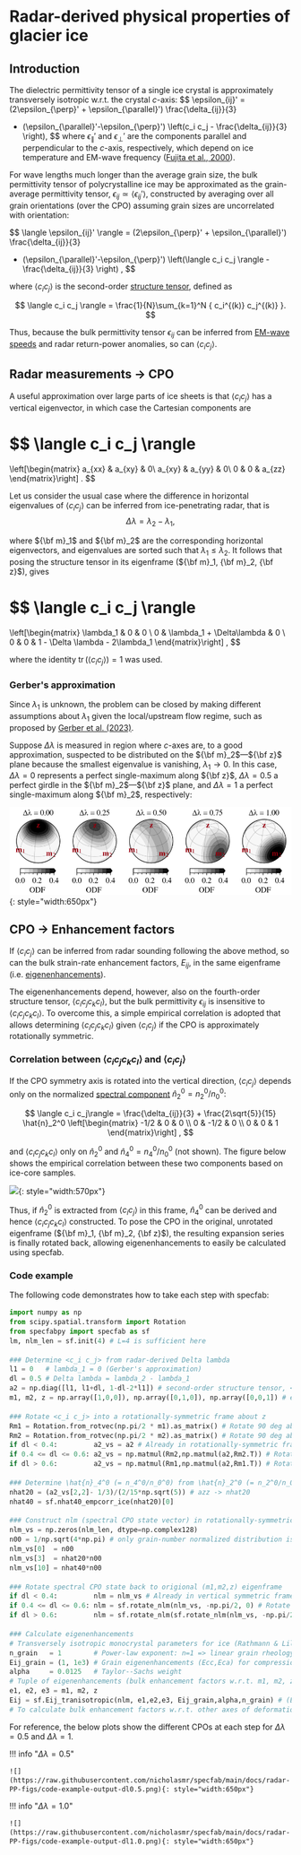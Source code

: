# Radar-derived physical properties of glacier ice  

## Introduction

The dielectric permittivity tensor of a single ice crystal is approximately transversely isotropic w.r.t. the crystal $c$-axis:
$$
\epsilon_{ij}' = (2\epsilon_{\perp}' + \epsilon_{\parallel}') \frac{\delta_{ij}}{3}
+ (\epsilon_{\parallel}'-\epsilon_{\perp}') \left(c_i c_j - \frac{\delta_{ij}}{3} \right),
$$
where $\epsilon_{\parallel}'$ and $\epsilon_{\perp}'$ are the components parallel and perpendicular to the $c$-axis, respectively, which depend on ice temperature and EM-wave frequency ([Fujita et al., 2000](https://eprints.lib.hokudai.ac.jp/dspace/bitstream/2115/32469/1/P185-212.pdf)).

For wave lengths much longer than the average grain size, the bulk permittivity tensor of polycrystalline ice may be approximated as the grain-average permittivity tensor, $\epsilon_{ij} \simeq \langle \epsilon_{ij}' \rangle$, constructed by averaging over all grain orientations (over the CPO) assuming grain sizes are uncorrelated with orientation:

$$
\langle \epsilon_{ij}' \rangle = 
(2\epsilon_{\perp}' + \epsilon_{\parallel}') \frac{\delta_{ij}}{3}
+ (\epsilon_{\parallel}'-\epsilon_{\perp}') \left(\langle c_i c_j \rangle - \frac{\delta_{ij}}{3} \right)
,
$$

where $\langle c_i c_j \rangle$ is the second-order [structure tensor](cpo-structuretensors.md), defined as

$$ 
\langle c_i c_j \rangle = 
\frac{1}{N}\sum_{k=1}^N { c_i^{(k)} c_j^{(k)} }.
$$

Thus, because the bulk permittivity tensor $\epsilon_{ij}$ can be inferred from [EM-wave speeds](wavepropagation-electromagnetic.md) and radar return-power anomalies, so can $\langle c_i c_j \rangle$.

## Radar measurements $\rightarrow$ CPO

A useful approximation over large parts of ice sheets is that $\langle c_i c_j \rangle$ has a vertical eigenvector, in which case the Cartesian components are

$$
\langle c_i c_j \rangle 
=
\left[\begin{matrix}
a_{xx} & a_{xy} & 0\\ 
a_{xy} & a_{yy} & 0\\ 
0 & 0 & a_{zz}
\end{matrix}\right]
.
$$

Let us consider the usual case where the difference in horizontal eigenvalues of $\langle c_i c_j \rangle$ can be inferred from ice-penetrating radar, that is
$$
\Delta \lambda = \lambda_2 - \lambda_1,
$$

where ${\bf m}_1$ and ${\bf m}_2$ are the corresponding horizontal eigenvectors, and eigenvalues are sorted such that $\lambda_1 \leq \lambda_2$.
It follows that posing the structure tensor in its eigenframe (${\bf m}_1, {\bf m}_2, {\bf z}$), gives

$$
\langle c_i c_j \rangle 
=
\left[\begin{matrix}
\lambda_1  & 0 & 0 \\ 
0 & \lambda_1 + \Delta\lambda  & 0 \\ 
0 & 0 & 1 - \Delta \lambda - 2\lambda_1
\end{matrix}\right]
,
$$

where the identity $\operatorname{tr}(\langle c_i c_j \rangle) = 1$ was used.

### Gerber's approximation 

Since $\lambda_1$ is unknown, the problem can be closed by making different assumptions about $\lambda_1$ given the local/upstream flow regime, such as proposed by [Gerber et al. (2023)](https://www.nature.com/articles/s41467-023-38139-8).

Suppose $\Delta\lambda$ is measured in region where $c$-axes are, to a good approximation, suspected to be distributed on the ${\bf m}_2$&mdash;${\bf z}$ plane because the smallest eigenvalue is vanishing, $\lambda_1 \rightarrow 0$.
In this case, $\Delta \lambda = 0$ represents a perfect single-maximum along ${\bf z}$, $\Delta \lambda = 0.5$ a perfect girdle in the ${\bf m}_2$&mdash;${\bf z}$ plane, and $\Delta \lambda = 1$ a perfect single-maximum along ${\bf m}_2$, respectively:

![](https://raw.githubusercontent.com/nicholasmr/specfab/main/docs/radar-PP-figs/plane-CPOs.png){: style="width:650px"}

## CPO $\rightarrow$ Enhancement factors

If $\langle c_i c_j \rangle$ can be inferred from radar sounding following the above method, so can the bulk strain-rate enhancement factors, $E_{ij}$, in the same eigenframe (i.e. [eigenenhancements](enhancements-strainrate.md)).

The eigenenhancements depend, however, also on the fourth-order structure tensor, $\langle c_i c_j c_k c_l \rangle$, but the bulk permittivity $\epsilon_{ij}$ is insensitive to $\langle c_i c_j c_k c_l \rangle$.
To overcome this, a simple empirical correlation is adopted that allows determining $\langle c_i c_j c_k c_l \rangle$ given $\langle c_i c_j\rangle$ if the CPO is approximately rotationally symmetric.

### Correlation between $\langle c_i c_j c_k c_l \rangle$ and $\langle c_i c_j\rangle$

If the CPO symmetry axis is rotated into the vertical direction, $\langle c_i c_j\rangle$ depends only on the normalized [spectral component](cpo-representation.md) $\hat{n}_2^0 = n_2^0/n_0^0:$

$$
\langle c_i c_j\rangle = \frac{\delta_{ij}}{3} +  \frac{2\sqrt{5}}{15} \hat{n}_2^0
\left[\begin{matrix}
-1/2 & 0 & 0 \\ 
0  & -1/2  & 0 \\ 
0 & 0 & 1
\end{matrix}\right]
,
$$

and $\langle c_i c_j c_k c_l \rangle$ only on $\hat{n}_2^0$ and $\hat{n}_4^0 = n_4^0/n_0^0$ (not shown).
The figure below shows the empirical correlation between these two components based on ice-core samples.

![](https://raw.githubusercontent.com/nicholasmr/specfab/main/demo/state-space-validation/ice/state-space-empcorr.png){: style="width:570px"}

Thus, if $\hat{n}_2^0$ is extracted from $\langle c_i c_j\rangle$ in this frame, $\hat{n}_4^0$ can be derived and hence $\langle c_i c_j c_k c_l \rangle$ constructed.
To pose the CPO in the original, unrotated eigenframe (${\bf m}_1, {\bf m}_2, {\bf z}$), the resulting expansion series is finally rotated back, allowing eigenenhancements to easily be calculated using specfab.

### Code example

The following code demonstrates how to take each step with specfab:

```python
import numpy as np
from scipy.spatial.transform import Rotation
from specfabpy import specfab as sf
lm, nlm_len = sf.init(4) # L=4 is sufficient here

### Determine <c_i c_j> from radar-derived Delta lambda
l1 = 0   # lambda_1 = 0 (Gerber's approximation)
dl = 0.5 # Delta lambda = lambda_2 - lambda_1
a2 = np.diag([l1, l1+dl, 1-dl-2*l1]) # second-order structure tensor, <c_i c_j>, in eigenframe
m1, m2, z = np.array([1,0,0]), np.array([0,1,0]), np.array([0,0,1]) # eigenvectors

### Rotate <c_i c_j> into a rotationally-symmetric frame about z
Rm1 = Rotation.from_rotvec(np.pi/2 * m1).as_matrix() # Rotate 90 deg about m1 eigenvector
Rm2 = Rotation.from_rotvec(np.pi/2 * m2).as_matrix() # Rotate 90 deg about m2 eigenvector
if dl < 0.4:         a2_vs = a2 # Already in rotationally-symmetric frame about z
if 0.4 <= dl <= 0.6: a2_vs = np.matmul(Rm2,np.matmul(a2,Rm2.T)) # Rotate vertical (m2--z) girdle into horizontal (m1--m2) girdle
if dl > 0.6:         a2_vs = np.matmul(Rm1,np.matmul(a2,Rm1.T)) # Rotate horizontal (m2) single-maximum into vertical (z) single-maximum

### Determine \hat{n}_4^0 (= n_4^0/n_0^0) from \hat{n}_2^0 (= n_2^0/n_0^0) in rotationally-symmetric frame about z
nhat20 = (a2_vs[2,2]- 1/3)/(2/15*np.sqrt(5)) # azz -> nhat20
nhat40 = sf.nhat40_empcorr_ice(nhat20)[0]

### Construct nlm (spectral CPO state vector) in rotationally-symmetric frame about z
nlm_vs = np.zeros(nlm_len, dtype=np.complex128) 
n00 = 1/np.sqrt(4*np.pi) # only grain-number normalized distribution is known, so must integrate to 1 over S^2.
nlm_vs[0]  = n00
nlm_vs[3]  = nhat20*n00
nlm_vs[10] = nhat40*n00

### Rotate spectral CPO state back to origional (m1,m2,z) eigenframe 
if dl < 0.4:         nlm = nlm_vs # Already in vertical symmetric frame
if 0.4 <= dl <= 0.6: nlm = sf.rotate_nlm(nlm_vs, -np.pi/2, 0) # Rotate horizontal (m1--m2) girdle back into vertical (m2--z) girdle
if dl > 0.6:         nlm = sf.rotate_nlm(sf.rotate_nlm(nlm_vs, -np.pi/2, 0), 0 ,-np.pi/2) # Rotate vertical (z) single-maximum back into horizontal (m2) single-maximum

### Calculate eigenenhancements
# Transversely isotropic monocrystal parameters for ice (Rathmann & Lilien, 2021)
n_grain   = 1        # Power-law exponent: n=1 => linear grain rheology, nonlinear (n>1) is unsupported
Eij_grain = (1, 1e3) # Grain eigenenhancements (Ecc,Eca) for compression along c-axis (Ecc) and for shear parallel to basal plane (Eca)
alpha     = 0.0125   # Taylor--Sachs weight
# Tuple of eigenenhancements (bulk enhancement factors w.r.t. m1, m2, z)
e1, e2, e3 = m1, m2, z
Eij = sf.Eij_tranisotropic(nlm, e1,e2,e3, Eij_grain,alpha,n_grain) # (E_{m1,m1},E_{m2,m2},E_{zz},E_{m2,z),E_{m1,z},E_{m1,m2})
# To calculate bulk enhancement factors w.r.t. other axes of deformation/stress, change (e1,e2,e3) accordingly.
```

For reference, the below plots show the different CPOs at each step for $\Delta\lambda=0.5$ and $\Delta\lambda=1$.

!!! info "$\Delta\lambda = 0.5$"

    ![](https://raw.githubusercontent.com/nicholasmr/specfab/main/docs/radar-PP-figs/code-example-output-dl0.5.png){: style="width:650px"}

!!! info "$\Delta\lambda = 1.0$"

    ![](https://raw.githubusercontent.com/nicholasmr/specfab/main/docs/radar-PP-figs/code-example-output-dl1.0.png){: style="width:650px"}


